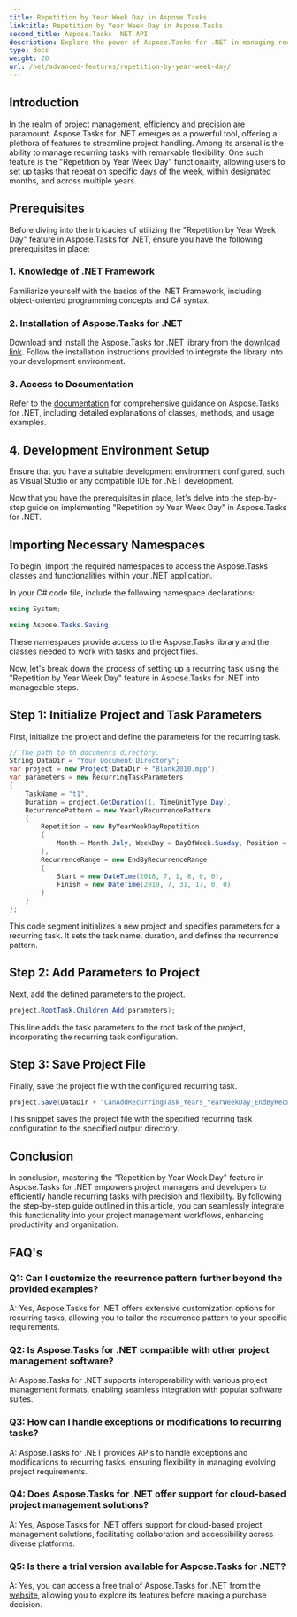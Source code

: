 ```yaml
---
title: Repetition by Year Week Day in Aspose.Tasks
linktitle: Repetition by Year Week Day in Aspose.Tasks
second_title: Aspose.Tasks .NET API
description: Explore the power of Aspose.Tasks for .NET in managing recurring tasks efficiently. Step-by-step guide for implementing Repetition by Year Week Day feature.
type: docs
weight: 28
url: /net/advanced-features/repetition-by-year-week-day/
---
```

## Introduction

In the realm of project management, efficiency and precision are paramount. Aspose.Tasks for .NET emerges as a powerful tool, offering a plethora of features to streamline project handling. Among its arsenal is the ability to manage recurring tasks with remarkable flexibility. One such feature is the "Repetition by Year Week Day" functionality, allowing users to set up tasks that repeat on specific days of the week, within designated months, and across multiple years.

## Prerequisites

Before diving into the intricacies of utilizing the "Repetition by Year Week Day" feature in Aspose.Tasks for .NET, ensure you have the following prerequisites in place:

### 1. Knowledge of .NET Framework

Familiarize yourself with the basics of the .NET Framework, including object-oriented programming concepts and C# syntax.

### 2. Installation of Aspose.Tasks for .NET

Download and install the Aspose.Tasks for .NET library from the [download link](https://releases.aspose.com/tasks/net/). Follow the installation instructions provided to integrate the library into your development environment.

### 3. Access to Documentation

Refer to the [documentation](https://reference.aspose.com/tasks/net/) for comprehensive guidance on Aspose.Tasks for .NET, including detailed explanations of classes, methods, and usage examples.

## 4. Development Environment Setup

Ensure that you have a suitable development environment configured, such as Visual Studio or any compatible IDE for .NET development.

Now that you have the prerequisites in place, let's delve into the step-by-step guide on implementing "Repetition by Year Week Day" in Aspose.Tasks for .NET.


## Importing Necessary Namespaces

To begin, import the required namespaces to access the Aspose.Tasks classes and functionalities within your .NET application.

In your C# code file, include the following namespace declarations:

```csharp
using System;

using Aspose.Tasks.Saving;

```

These namespaces provide access to the Aspose.Tasks library and the classes needed to work with tasks and project files.

Now, let's break down the process of setting up a recurring task using the "Repetition by Year Week Day" feature in Aspose.Tasks for .NET into manageable steps.

## Step 1: Initialize Project and Task Parameters

First, initialize the project and define the parameters for the recurring task.

```csharp
// The path to th documents directory.
String DataDir = "Your Document Directory";
var project = new Project(DataDir + "Blank2010.mpp");
var parameters = new RecurringTaskParameters
{
    TaskName = "t1",
    Duration = project.GetDuration(1, TimeUnitType.Day),
    RecurrencePattern = new YearlyRecurrencePattern
    {
        Repetition = new ByYearWeekDayRepetition
        {
            Month = Month.July, WeekDay = DayOfWeek.Sunday, Position = OrdinalNumber.First
        },
        RecurrenceRange = new EndByRecurrenceRange
        {
            Start = new DateTime(2018, 7, 1, 8, 0, 0),
            Finish = new DateTime(2019, 7, 31, 17, 0, 0)
        }
    }
};
```

This code segment initializes a new project and specifies parameters for a recurring task. It sets the task name, duration, and defines the recurrence pattern.

## Step 2: Add Parameters to Project

Next, add the defined parameters to the project.

```csharp
project.RootTask.Children.Add(parameters);
```

This line adds the task parameters to the root task of the project, incorporating the recurring task configuration.

## Step 3: Save Project File

Finally, save the project file with the configured recurring task.

```csharp
project.Save(DataDir + "CanAddRecurringTask_Years_YearWeekDay_EndByRecurrenceRange_Test.mpp", SaveFileFormat.Mpp);
```

This snippet saves the project file with the specified recurring task configuration to the specified output directory.

## Conclusion

In conclusion, mastering the "Repetition by Year Week Day" feature in Aspose.Tasks for .NET empowers project managers and developers to efficiently handle recurring tasks with precision and flexibility. By following the step-by-step guide outlined in this article, you can seamlessly integrate this functionality into your project management workflows, enhancing productivity and organization.

## FAQ's

### Q1: Can I customize the recurrence pattern further beyond the provided examples?

A: Yes, Aspose.Tasks for .NET offers extensive customization options for recurring tasks, allowing you to tailor the recurrence pattern to your specific requirements.

### Q2: Is Aspose.Tasks for .NET compatible with other project management software?

A: Aspose.Tasks for .NET supports interoperability with various project management formats, enabling seamless integration with popular software suites.

### Q3: How can I handle exceptions or modifications to recurring tasks?

A: Aspose.Tasks for .NET provides APIs to handle exceptions and modifications to recurring tasks, ensuring flexibility in managing evolving project requirements.

### Q4: Does Aspose.Tasks for .NET offer support for cloud-based project management solutions?

A: Yes, Aspose.Tasks for .NET offers support for cloud-based project management solutions, facilitating collaboration and accessibility across diverse platforms.

### Q5: Is there a trial version available for Aspose.Tasks for .NET?

A: Yes, you can access a free trial of Aspose.Tasks for .NET from the [website](https://releases.aspose.com/), allowing you to explore its features before making a purchase decision.
